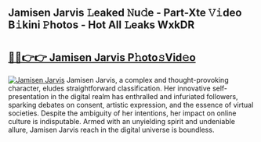 ## Jamisen Jarvis 𝙻eaked 𝙽u𝚍e - Part-Xte 𝚅𝚒deo B𝚒kini 𝙿hotos - Hot All 𝙻eaks WxkDR

# <h2><a href="http://ld6gjzc.urlbe.top/?page=Jamisen+Jarvis">🔗🔗👉👉 Jamisen Jarvis P𝚑oto𝚜Vid𝚎o</a></h2>

[![Jamisen Jarvis](https://i.imgur.com/eBuTRDB.gif)](http://ld6gjzc.urlbe.top/?page=Jamisen+Jarvis)
Jamisen Jarvis, a complex and thought-provoking character, eludes straightforward classification. Her innovative self-presentation in the digital realm has enthralled and infuriated followers, sparking debates on consent, artistic expression, and the essence of virtual societies. Despite the ambiguity of her intentions, her impact on online culture is indisputable. Armed with an unyielding spirit and undeniable allure, Jamisen Jarvis reach in the digital universe is boundless.
